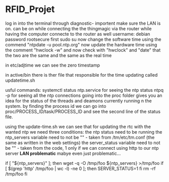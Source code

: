 # RFID_Projet

log in into the terminal through diagnostic- importent make sure the LAN is on. can be on while connecting the the thingmagic via the router while having the computer connecte to the router as well
username: debian  password rootsecure
first sudo su
now change the software time using the commend "ntpdate -u pool.ntp.org"
now update the hardware time using the comment "hwclock -w"
and now check with "hwclock" and "date" that the two are the same and the same as the real time

in etc/adjtime we can see the zero timestamp

in active/bin there is ther file that responsible for the time updating called updatetime.sh

usful commands:
systemctl status ntp.service for seeing the ntp status
ntpq -p for seeing all the ntp connections
going into the proc folder gives you an idea for the status of the threads and deamons currently running n the system.
by finding the process id we can go into proc/PROCESS_ID/task/PROCESS_ID and see the second line of the status file.


using the update-time.sh we can see that for updating the rtc with the wanted ntp we need three conditions:
the ntp status need to be running
the ntp_servers variable need to not be "" - taken from /tm/etc/tm.conf (the same as written in the web settings)
the server_status variable need to not be "" - taken from the code, 1 only if we can connect using http to our ntp server **LAN problematic** mabye even just problematic...


if [ "${ntp_servers}" ]; then
    wget -q -O /tmp/foo ${ntp_servers} >/tmp/foo
    if [ $(grep 'http' /tmp/foo | wc -l) -ne 0 ]; then
        SERVER_STATUS=1
    fi
    rm -rf /tmp/foo
fi


